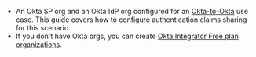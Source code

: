 * An Okta SP org and an Okta IdP org configured for an [Okta-to-Okta](/docs/guides/add-an-external-idp/oktatookta/main/) use case. This guide covers how to configure authentication claims sharing for this scenario.
* If you don't have Okta orgs, you can create [Okta Integrator Free plan organizations](https://developer.okta.com/signup).
